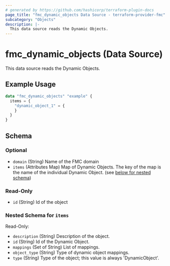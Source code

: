 ```yaml
---
# generated by https://github.com/hashicorp/terraform-plugin-docs
page_title: "fmc_dynamic_objects Data Source - terraform-provider-fmc"
subcategory: "Objects"
description: |-
  This data source reads the Dynamic Objects.
---
```


# fmc_dynamic_objects (Data Source)

This data source reads the Dynamic Objects.

## Example Usage

```terraform
data "fmc_dynamic_objects" "example" {
  items = {
    "dynamic_object_1" = {
    }
  }
}
```

<!-- schema generated by tfplugindocs -->
## Schema

### Optional

- `domain` (String) Name of the FMC domain
- `items` (Attributes Map) Map of Dynamic Objects. The key of the map is the name of the individual Dynamic Object. (see [below for nested schema](#nestedatt--items))

### Read-Only

- `id` (String) Id of the object

<a id="nestedatt--items"></a>
### Nested Schema for `items`

Read-Only:

- `description` (String) Description of the object.
- `id` (String) Id of the Dynamic Object.
- `mappings` (Set of String) List of mappings.
- `object_type` (String) Type of dynamic object mappings.
- `type` (String) Type of the object; this value is always 'DynamicObject'.
